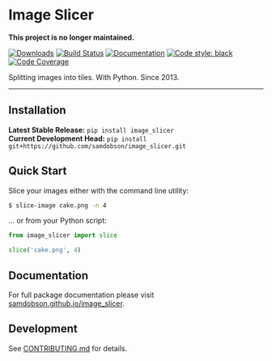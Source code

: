 # Image Slicer

**This project is no longer maintained.**

[![Downloads](https://pepy.tech/badge/image-slicer)](https://pepy.tech/project/image-slicer)
[![Build Status](https://github.com/samdobson/image_slicer/workflows/Build%20Master/badge.svg)](https://github.com/samdobson/image_slicer/actions)
[![Documentation](https://github.com/samdobson/image_slicer/workflows/Documentation/badge.svg)](https://samdobson.github.io/image_slicer)
[![Code style: black](https://img.shields.io/badge/code%20style-black-000000.svg)](https://github.com/psf/black)
[![Code Coverage](https://codecov.io/gh/samdobson/image_slicer/branch/master/graph/badge.svg)](https://codecov.io/gh/samdobson/image_slicer)

Splitting images into tiles. With Python. Since 2013.

---

## Installation
**Latest Stable Release:** `pip install image_slicer`<br>
**Current Development Head:** `pip install git+https://github.com/samdobson/image_slicer.git`

## Quick Start

Slice your images either with the command line utility:

```bash
$ slice-image cake.png -n 4
```

... or from your Python script:

```python
from image_slicer import slice

slice('cake.png', 4)
```

## Documentation
For full package documentation please visit [samdobson.github.io/image_slicer](https://samdobson.github.io/image_slicer).

## Development
See [CONTRIBUTING.md](CONTRIBUTING.md) for details.

